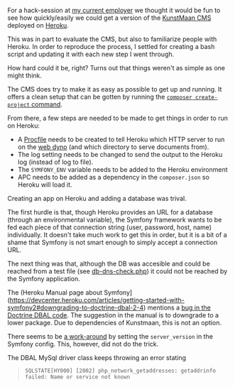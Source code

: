 For a hack-session at [my current employer](https://nerds.company) we thought it would be fun to see how quickly/easily we could get a version of the [KunstMaan CMS](https://bundles.kunstmaan.be/) deployed on [Heroku](heroku.com).

This was in part to evaluate the CMS, but also to familiarize people with Heroku. In order to reproduce the process, I settled for creating a bash script and updating it with each new step I went through.

How hard could it be, right? Turns out that things weren't as simple as one might think.

The CMS does try to make it as easy as possible to get up and running. It offers a clean setup that can be gotten by running the [`composer create-project` command](https://getcomposer.org/doc/03-cli.md#create-project).

From there, a few steps are needed to be made to get things in order to run on Heroku:

- A [Procfile](https://devcenter.heroku.com/articles/procfile) needs to be created to tell Heroku which HTTP server to run on the [web dyno](https://devcenter.heroku.com/articles/dynos#types-of-dynos) (and which directory to serve documents from).
- The log setting needs to be changed to send the output to the Heroku log (instead of log to file).
- The `SYMFONY_ENV` variable needs to be added to the Heroku environment
- APC needs to be added as a dependency in the `composer.json` so Heroku will load it.

Creating an app on Heroku and adding a database was trival.

The first hurdle is that, though Heroku provides an URL for a database (through an environmental variable), the Symfony framework wants to be fed each piece of that connection string (user, password, host, name) individually.
It doesn't take much work to get this in order, but it is a bit of a shame that Symfony is not smart enough to simply accept a connection URL.

The next thing was that, although the DB was accesible and could be reached from a test file (see [db-dns-check.php](./db-dns-check.php)) it could not be reached by the Symfony application.

The (Heroku Manual page about Symfony](https://devcenter.heroku.com/articles/getting-started-with-symfony2#downgrading-to-doctrine-dbal-2-4) mentions a [bug in the Doctrine DBAL code](http://www.doctrine-project.org/jira/browse/DBAL-1057). The suggestion in the manual is to downgrade to a lower package. Due to dependencies of Kunstmaan, this is not an option.

There seems to be [a work-around](https://github.com/doctrine/DoctrineBundle/issues/351#issuecomment-65771528) by setting the `server_version` in the Symfony config. This, however, did not do the trick.

The DBAL MySql driver class keeps throwing an error stating 
> `SQLSTATE[HY000] [2002] php_network_getaddresses: getaddrinfo failed: Name or service not known`
